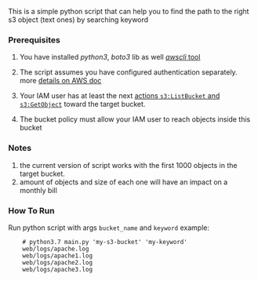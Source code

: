 This is a simple python script that can help you to find the path to the right s3 object (text ones) by searching keyword

### Prerequisites
1. You have installed _python3_, _boto3_ lib as well [_awscli_ tool](https://docs.aws.amazon.com/cli/latest/userguide/cli-chap-install.html)

1. The script assumes you have configured authentication separately. more [details on AWS doc](https://docs.aws.amazon.com/cli/latest/userguide/cli-configure-files.html)

1. Your IAM user has at least the next [actions `s3:ListBucket` and `s3:GetObject`](https://docs.aws.amazon.com/AmazonS3/latest/API/API_GetObject.html) toward the target bucket. 

1. The bucket policy must allow your IAM user to reach objects inside this bucket

### Notes
1. the current version of script works with the first 1000 objects in the target bucket. 
1. amount of objects and size of each one will have an impact on a monthly bill

### How To Run

Run python script with args `bucket_name` and `keyword`
example:

        # python3.7 main.py 'my-s3-bucket' 'my-keyword'
        web/logs/apache.log
        web/logs/apache1.log
        web/logs/apache2.log
        web/logs/apache3.log